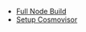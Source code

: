 - [Full Node Build](<Full Node Build 3131a122.md>)
- [Setup Cosmovisor](<Setup Cosmovisor f35925d1.md>)
